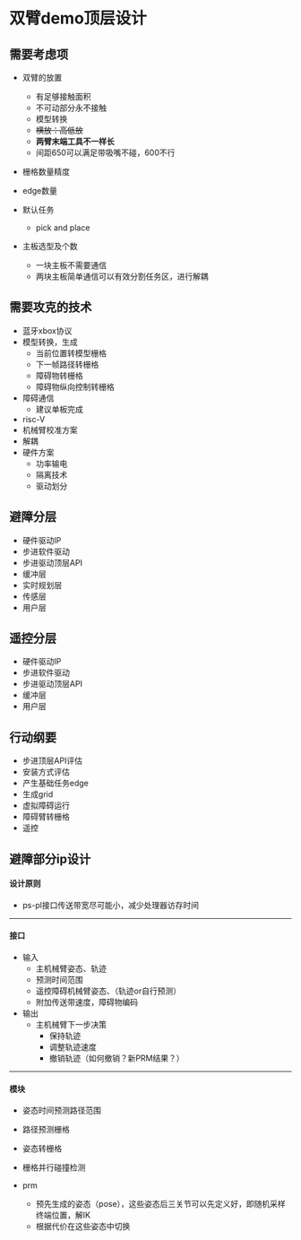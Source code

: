 # 双臂demo顶层设计

## 需要考虑项

* 双臂的放置
    - 有足够接触面积
    - 不可动部分永不接触
    - 模型转换
    - ~~横放：高低放~~
    - **两臂末端工具不一样长**
    - 间距650可以满足带吸嘴不碰，600不行
* 栅格数量精度
* edge数量
* 默认任务
    - pick and place

* 主板选型及个数
    - 一块主板不需要通信
    - 两块主板简单通信可以有效分割任务区，进行解耦





## 需要攻克的技术
* 蓝牙xbox协议
* 模型转换，生成
    - 当前位置转模型栅格
    - 下一帧路径转栅格
    - 障碍物转栅格
    - 障碍物纵向控制转栅格
* 障碍通信
    - 建议单板完成
* risc-V
* 机械臂校准方案
* 解耦
* 硬件方案
    - 功率输电
    - 隔离技术
    - 驱动划分

## 避障分层
* 硬件驱动IP
* 步进软件驱动
* 步进驱动顶层API
* 缓冲层
* 实时规划层
* 传感层
* 用户层

## 遥控分层
* 硬件驱动IP
* 步进软件驱动
* 步进驱动顶层API
* 缓冲层
* 用户层

## 行动纲要
* 步进顶层API评估
* 安装方式评估
* 产生基础任务edge
* 生成grid
* 虚拟障碍运行
* 障碍臂转栅格
* 遥控


## 避障部分ip设计
#### 设计原则
* ps-pl接口传送带宽尽可能小，减少处理器访存时间


--------------------
#### 接口

* 输入
    - 主机械臂姿态、轨迹
    - 预测时间范围
    - 遥控障碍机械臂姿态、（轨迹or自行预测）
    - 附加传送带速度，障碍物编码
* 输出
    - 主机械臂下一步决策
        + 保持轨迹
        + 调整轨迹速度
        + 撤销轨迹（如何撤销？新PRM结果？）

--------------------

#### 模块
* 姿态时间预测路径范围
* 路径预测栅格
* 姿态转栅格
* 栅格并行碰撞检测

* prm
    - 预先生成的姿态（pose），这些姿态后三关节可以先定义好，即随机采样终端位置，解IK
    - 根据代价在这些姿态中切换



